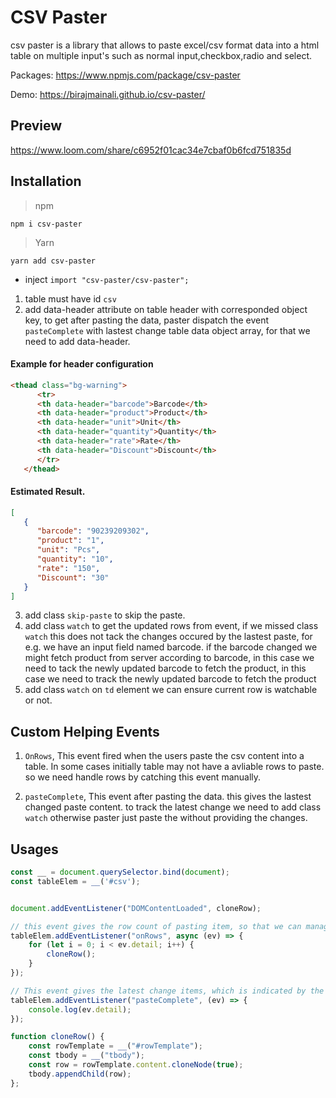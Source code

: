 # CSV Paster

csv paster is a library that allows to paste excel/csv format data into a html table on multiple input's such as normal
input,checkbox,radio and select.

Packages: https://www.npmjs.com/package/csv-paster

Demo: https://birajmainali.github.io/csv-paster/

## Preview
https://www.loom.com/share/c6952f01cac34e7cbaf0b6fcd751835d

## Installation

> npm
   ```npm
   npm i csv-paster
   ```
> Yarn
   ```yarn
   yarn add csv-paster
   ```

- inject `import "csv-paster/csv-paster";`

1. table must have id `csv`
2. add data-header attribute on table header with corresponded object key, to get after pasting the data, paster dispatch the
   event `pasteComplete` with lastest change table data object array, for that we need to add data-header.

#### Example for header  configuration
````html
<thead class="bg-warning">
      <tr>
      <th data-header="barcode">Barcode</th>
      <th data-header="product">Product</th>
      <th data-header="unit">Unit</th>
      <th data-header="quantity">Quantity</th>
      <th data-header="rate">Rate</th>
      <th data-header="Discount">Discount</th>
      </tr>
   </thead>
````

#### Estimated Result.
```json
[
   {
      "barcode": "90239209302",
      "product": "1",
      "unit": "Pcs",
      "quantity": "10",
      "rate": "150",
      "Discount": "30"
   }
]
```

3. add class `skip-paste` to skip the paste.
4. add class `watch` to get the updated rows from event, if we missed class `watch` this does not tack the changes occured by the lastest paste, for
   e.g. we have an input field named barcode. if the barcode changed we might fetch product from server according to barcode, in this case we need to tack the newly updated barcode to fetch the product, in this case we need to track the newly updated barcode to fetch the product
5. add class `watch` on `td` element we can ensure current row is watchable or not.


## Custom Helping Events
1. `OnRows`, This event fired when the users paste the csv content into a table. In some cases initially table may not have a avliable rows to paste. so we need handle rows by catching this event manually.

2. `pasteComplete`, This event after pasting the data. this gives the lastest changed paste content. to track the latest change we need to add class `watch` otherwise paster just paste the without providing the changes.



## Usages

```js
const __ = document.querySelector.bind(document);
const tableElem = __('#csv');


document.addEventListener("DOMContentLoaded", cloneRow);

// this event gives the row count of pasting item, so that we can manage the unavailable rows like below.
tableElem.addEventListener("onRows", async (ev) => {
    for (let i = 0; i < ev.detail; i++) {
        cloneRow();
    }
});

// This event gives the latest change items, which is indicated by the watch
tableElem.addEventListener("pasteComplete", (ev) => {
    console.log(ev.detail);
});

function cloneRow() {
    const rowTemplate = __("#rowTemplate");
    const tbody = __("tbody");
    const row = rowTemplate.content.cloneNode(true);
    tbody.appendChild(row);
};
